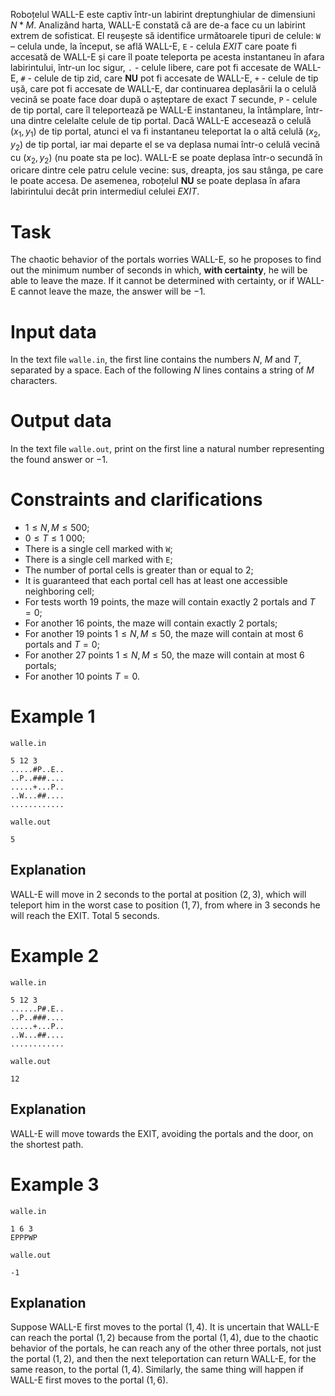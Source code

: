 
Roboțelul WALL-E este captiv într-un labirint dreptunghiular de dimensiuni $N * M$. Analizând harta, WALL-E constată că are de-a face cu un labirint extrem de sofisticat. El reușește să identifice următoarele tipuri de celule: `W` – celula unde, la început, se află WALL-E, `E` - celula $EXIT$ care poate fi accesată de WALL-E și care îl poate teleporta pe acesta instantaneu în afara labirintului, într-un loc sigur, `.` - celule libere, care pot fi accesate de WALL-E, `#` - celule de tip zid, care **NU** pot fi accesate de WALL-E, `+` - celule de tip ușă, care pot fi accesate de WALL-E, dar continuarea deplasării la o celulă vecină se poate face doar după o așteptare de exact $T$ secunde, `P` - celule de tip portal, care îl teleportează pe WALL-E instantaneu, la întâmplare, într-una dintre celelalte celule de tip portal. Dacă WALL-E accesează o celulă $(x_1, y_1)$ de tip portal, atunci el va fi instantaneu teleportat la o altă celulă $(x_2, y_2)$ de tip portal, iar mai departe el se va deplasa numai într-o celulă vecină cu $(x_2, y_2)$ (nu poate sta pe loc). WALL-E se poate deplasa într-o secundă în oricare dintre cele patru celule vecine: sus, dreapta, jos sau stânga, pe care le poate accesa. De asemenea, roboțelul **NU** se poate deplasa în afara labirintului decât prin intermediul celulei $EXIT$.

# Task

The chaotic behavior of the portals worries WALL-E, so he proposes to find out the minimum number of seconds in which, **with certainty**, he will be able to leave the maze. If it cannot be determined with certainty, or if WALL-E cannot leave the maze, the answer will be $-1$.

# Input data

In the text file `walle.in`, the first line contains the numbers $N$, $M$ and $T$, separated by a space. Each of the following $N$ lines contains a string of $M$ characters.

# Output data

In the text file `walle.out`, print on the first line a natural number representing the found answer or $-1$.

# Constraints and clarifications

* $1 \leq N, M \leq 500$;
* $0 \leq T \leq 1 \ 000$;
* There is a single cell marked with `W`;
* There is a single cell marked with `E`;
* The number of portal cells is greater than or equal to $2$;
* It is guaranteed that each portal cell has at least one accessible neighboring cell;
* For tests worth $19$ points, the maze will contain exactly $2$ portals and $T = 0$;
* For another $16$ points, the maze will contain exactly $2$ portals;
* For another $19$ points $1 \leq N, M \leq 50$, the maze will contain at most $6$ portals and $T = 0$;
* For another $27$ points $1 \leq N, M \leq 50$, the maze will contain at most $6$ portals;
* For another $10$ points $T = 0$.

# Example 1

`walle.in`
```
5 12 3
.....#P..E..
..P..###....
.....+...P..
..W...##....
............
```

`walle.out`
```
5
```

## Explanation

WALL-E will move in $2$ seconds to the portal at position $(2,3)$, which will teleport him in the worst case to position $(1,7)$, from where in $3$ seconds he will reach the EXIT. Total $5$ seconds.

# Example 2

`walle.in`
```
5 12 3
......P#.E..
..P..###....
.....+...P..
..W...##....
............
```

`walle.out`
```
12
```

## Explanation

WALL-E will move towards the EXIT, avoiding the portals and the door, on the shortest path.

# Example 3

`walle.in`
```
1 6 3
EPPPWP
```

`walle.out`
```
-1
```

## Explanation

Suppose WALL-E first moves to the portal $(1,4)$. It is uncertain that WALL-E can reach the portal $(1,2)$ because from the portal $(1,4)$, due to the chaotic behavior of the portals, he can reach any of the other three portals, not just the portal $(1,2)$, and then the next teleportation can return WALL-E, for the same reason, to the portal $(1,4)$. Similarly, the same thing will happen if WALL-E first moves to the portal $(1,6)$.
